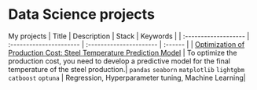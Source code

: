# Data Science projects
My projects
| Title | Description | Stack |  Keywords  |
| :------------------- | :---------------------- | :---------------------- | :------ |
| [Optimization of Production Cost: Steel Temperature Prediction Model](https://github.com/mrkvsv/Data_Science_project_eng/tree/main/Taxi) | To optimize the production cost, you need to develop a predictive model for the final temperature of the steel production.| `pandas` `seaborn` `matplotlib` `lightgbm` `catboost` `optuna`  | Regression, Hyperparameter tuning, Machine Learning|
